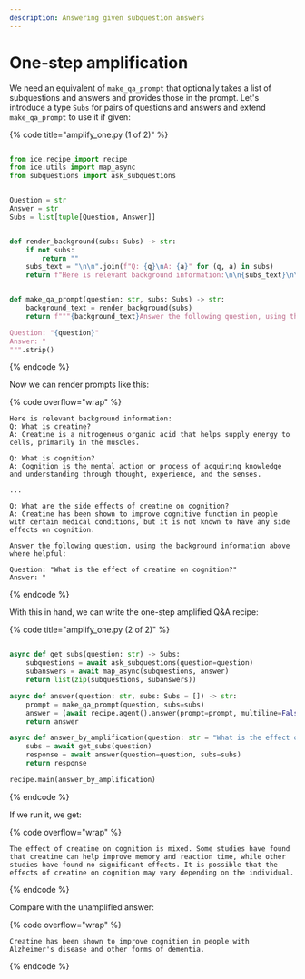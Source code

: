 ```yaml
---
description: Answering given subquestion answers
---
```


# One-step amplification

We need an equivalent of `make_qa_prompt` that optionally takes a list of subquestions and answers and provides those in the prompt. Let's introduce a type `Subs` for pairs of questions and answers and extend `make_qa_prompt` to use it if given:

{% code title="amplify_one.py (1 of 2)" %}
```python

from ice.recipe import recipe
from ice.utils import map_async
from subquestions import ask_subquestions


Question = str
Answer = str
Subs = list[tuple[Question, Answer]]


def render_background(subs: Subs) -> str:
    if not subs:
        return ""
    subs_text = "\n\n".join(f"Q: {q}\nA: {a}" for (q, a) in subs)
    return f"Here is relevant background information:\n\n{subs_text}\n\n"


def make_qa_prompt(question: str, subs: Subs) -> str:
    background_text = render_background(subs)
    return f"""{background_text}Answer the following question, using the background information above where helpful:

Question: "{question}"
Answer: "
""".strip()
```
{% endcode %}

Now we can render prompts like this:

{% code overflow="wrap" %}

```
Here is relevant background information:
Q: What is creatine?
A: Creatine is a nitrogenous organic acid that helps supply energy to cells, primarily in the muscles.

Q: What is cognition?
A: Cognition is the mental action or process of acquiring knowledge and understanding through thought, experience, and the senses.

...

Q: What are the side effects of creatine on cognition?
A: Creatine has been shown to improve cognitive function in people with certain medical conditions, but it is not known to have any side effects on cognition.

Answer the following question, using the background information above where helpful:

Question: "What is the effect of creatine on cognition?"
Answer: "
```

{% endcode %}

With this in hand, we can write the one-step amplified Q\&A recipe:

{% code title="amplify_one.py (2 of 2)" %}
```python

async def get_subs(question: str) -> Subs:
    subquestions = await ask_subquestions(question=question)
    subanswers = await map_async(subquestions, answer)
    return list(zip(subquestions, subanswers))

async def answer(question: str, subs: Subs = []) -> str:
    prompt = make_qa_prompt(question, subs=subs)
    answer = (await recipe.agent().answer(prompt=prompt, multiline=False)).strip('" ')
    return answer

async def answer_by_amplification(question: str = "What is the effect of creatine on cognition?"):
    subs = await get_subs(question)
    response = await answer(question=question, subs=subs)
    return response

recipe.main(answer_by_amplification)
```
{% endcode %}

If we run it, we get:

{% code overflow="wrap" %}

```
The effect of creatine on cognition is mixed. Some studies have found that creatine can help improve memory and reaction time, while other studies have found no significant effects. It is possible that the effects of creatine on cognition may vary depending on the individual.
```

{% endcode %}

Compare with the unamplified answer:

{% code overflow="wrap" %}

```
Creatine has been shown to improve cognition in people with Alzheimer's disease and other forms of dementia.
```

{% endcode %}
